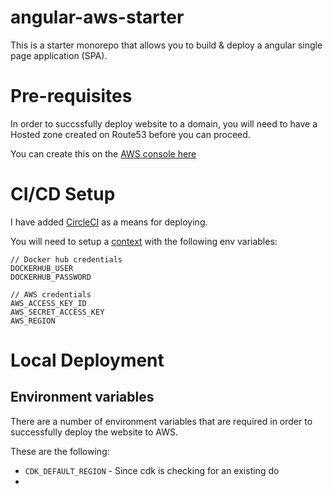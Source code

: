 # angular-aws-starter

This is a starter monorepo that allows you to build & deploy a angular single page application (SPA).

# Pre-requisites

In order to succssfully deploy website to a domain, you will need to have a Hosted zone created on Route53 before you can proceed.

You can create this on the [AWS console here](https://console.aws.amazon.com/route53/v2/hostedzones#CreateHostedZone)
# CI/CD Setup

I have added [CircleCI](https://circleci.com/) as a means for deploying. 

You will need to setup a [context](https://circleci.com/docs/2.0/contexts/?section=pipelines) with the following env variables:

```
// Docker hub credentials
DOCKERHUB_USER
DOCKERHUB_PASSWORD

// AWS credentials
AWS_ACCESS_KEY_ID
AWS_SECRET_ACCESS_KEY
AWS_REGION 
```

# Local Deployment

## Environment variables

There are a number of environment variables that are required in order to successfully deploy the website to AWS. 

These are the following:

* `CDK_DEFAULT_REGION` - Since cdk is checking for an existing do
*